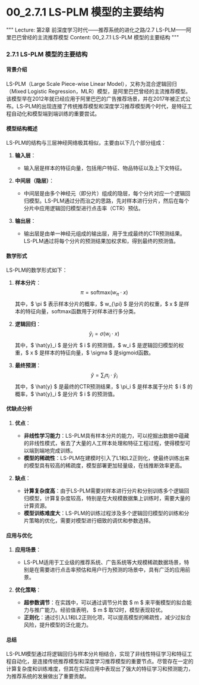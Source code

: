 # 00_2.7.1 LS-PLM 模型的主要结构

"""
Lecture: 第2章 前深度学习时代——推荐系统的进化之路/2.7 LS-PLM——阿里巴巴曾经的主流推荐模型
Content: 00_2.7.1 LS-PLM 模型的主要结构
"""

### 2.7.1 LS-PLM 模型的主要结构

#### 背景介绍

LS-PLM（Large Scale Piece-wise Linear Model），又称为混合逻辑回归（Mixed Logistic Regression，MLR）模型，是阿里巴巴曾经的主流推荐模型。该模型早在2012年就已经应用于阿里巴巴的广告推荐场景，并在2017年被正式公布。LS-PLM的出现连接了传统推荐模型和深度学习推荐模型两个时代，是特征工程自动化和模型端到端训练的重要尝试。

#### 模型结构概述

LS-PLM的结构与三层神经网络极其相似，主要由以下几个部分组成：

1. **输入层**：
   - 输入层是样本的特征向量，包括用户特征、物品特征以及上下文特征。

2. **中间层（隐层）**：
   - 中间层是由多个神经元（即分片）组成的隐层，每个分片对应一个逻辑回归模型。LS-PLM通过分而治之的思路，先对样本进行分片，然后在每个分片中应用逻辑回归模型进行点击率（CTR）预估。

3. **输出层**：
   - 输出层是由单一神经元组成的输出层，用于生成最终的CTR预测结果。LS-PLM通过将每个分片的预测结果加权求和，得到最终的预测值。

#### 数学形式

LS-PLM的数学形式如下：

1. **样本分片**：
   $$
   \pi = \text{softmax}(w_{\pi} \cdot x)
   $$
   其中，$ \pi $ 表示样本分片的概率，$ w_{\pi} $ 是分片的权重，$ x $ 是样本的特征向量，softmax函数用于对样本进行多分类。

2. **逻辑回归**：
   $$
   \hat{y}_i = \sigma(w_i \cdot x)
   $$
   其中，$ \hat{y}_i $ 是分片 $ i $ 的预测值，$ w_i $ 是逻辑回归模型的权重，$ x $ 是样本的特征向量，$ \sigma $ 是sigmoid函数。

3. **最终预测**：
   $$
   \hat{y} = \sum_{i} \pi_i \cdot \hat{y}_i
   $$
   其中，$ \hat{y} $ 是最终的CTR预测结果，$ \pi_i $ 是样本属于分片 $ i $ 的概率，$ \hat{y}_i $ 是分片 $ i $ 的预测值。

#### 优缺点分析

1. **优点**：
   - **非线性学习能力**：LS-PLM具有样本分片的能力，可以挖掘出数据中蕴藏的非线性模式，省去了大量的人工样本处理和特征工程过程，使得模型可以端到端地完成训练。
   - **模型的稀疏性**：LS-PLM在建模时引入了L1和L2正则化，使最终训练出来的模型具有较高的稀疏度，模型部署更加轻量级，在线推断效率更高。

2. **缺点**：
   - **计算复杂度高**：由于LS-PLM需要对样本进行分片和分别训练多个逻辑回归模型，计算复杂度较高，特别是在大规模数据集上训练时，需要大量的计算资源。
   - **模型训练难度大**：LS-PLM的训练过程涉及多个逻辑回归模型的训练和分片策略的优化，需要对模型进行细致的调优和参数选择。

#### 应用与优化

1. **应用场景**：
   - LS-PLM适用于工业级的推荐系统、广告系统等大规模稀疏数据场景，特别是在需要进行点击率预估和用户行为预测的场景中，具有广泛的应用前景。

2. **优化策略**：
   - **超参数调节**：在实践中，可以通过调节分片数 $ m $ 来平衡模型的拟合能力与推广能力。经验值表明， $ m $ 取12时，模型表现较优。
   - **正则化**：通过引入L1和L2正则化项，可以提高模型的稀疏性，减少过拟合风险，提升模型的泛化能力。

#### 总结

LS-PLM模型通过将逻辑回归与样本分片相结合，实现了非线性特征学习和特征工程自动化，是连接传统推荐模型和深度学习推荐模型的重要节点。尽管存在一定的计算复杂度和训练难度，但其在实际应用中表现出了强大的特征学习和预测能力，为推荐系统的发展做出了重要贡献。